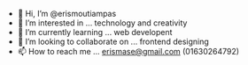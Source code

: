 - 👋 Hi, I’m @erismoutiampas
- 👀 I’m interested in ... technology and creativity
- 🌱 I’m currently learning ... web developent
- 💞️ I’m looking to collaborate on ... frontend designing
- 📫 How to reach me ... erismase@gmail.com (01630264792)

<!---
erismase/erismase is a ✨ special ✨ repository because its `README.md` (this file) appears on your GitHub profile.
You can click the Preview link to take a look at your changes.
--->

